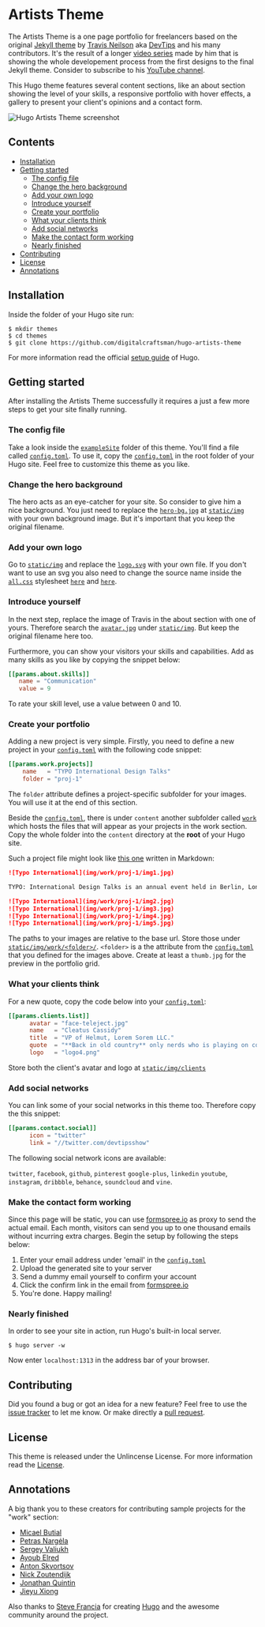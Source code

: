# Artists Theme

The Artists Theme is a one page portfolio for freelancers based on the original [Jekyll theme](//github.com/DevTips/Artists-Theme) by [Travis Neilson](//github.com/travisneilson) aka [DevTips](//www.youtube.com/user/DevTipsForDesigners) and his many contributors. It's the result of a longer [video series](//www.youtube.com/watch?v=T6jKLsxbFg4&list=PLqGj3iMvMa4KQZUkRjfwMmTq_f1fbxerI) made by him that is showing the whole developement process from the first designs to the final Jekyll theme. Consider to subscribe to his [YouTube channel](//www.youtube.com/user/DevTipsForDesigners).

This Hugo theme features several content sections, like an about section  showing the level of your skills, a responsive portfolio with hover effects, a gallery to present your client's opinions and a contact form.

![Hugo Artists Theme screenshot](https://raw.githubusercontent.com/digitalcraftsman/hugo-artists-theme/master/images/screenshot.png)


## Contents

- [Installation](#installation)
- [Getting started](#getting-started)
    - [The config file](#the-config-file) 
    - [Change the hero background](#change-the-hero-background)
    - [Add your own logo](#add-your-own-logo)
    - [Introduce yourself](#introduce-yourself)
    - [Create your portfolio](#create-your-portfolio)
    - [What your clients think](#what-your-clients-think)
    - [Add social networks](#add-social-networks)
    - [Make the contact form working](#make-the-contact-form-working)
    - [Nearly finished](#nearly-finished)
- [Contributing](#contributing)
- [License](#license)
- [Annotations](#annotations)


## Installation

Inside the folder of your Hugo site run:

    $ mkdir themes
    $ cd themes
    $ git clone https://github.com/digitalcraftsman/hugo-artists-theme

For more information read the official [setup guide](//gohugo.io/overview/installing/) of Hugo.


## Getting started

After installing the Artists Theme successfully it requires a just a few more steps to get your site finally running.


### The config file

Take a look inside the [`exampleSite`](//github.com/digitalcraftsman/hugo-artists-theme/tree/master/exampleSite) folder of this theme. You'll find a file called [`config.toml`](//github.com/digitalcraftsman/hugo-artists-theme/blob/master/exampleSite/config.toml). To use it, copy the [`config.toml`](//github.com/digitalcraftsman/hugo-artists-theme/blob/master/exampleSite/config.toml) in the root folder of your Hugo site. Feel free to customize this theme as you like.


### Change the hero background

The hero acts as an eye-catcher for your site. So consider to give him a nice background. You just need to replace the [`hero-bg.jpg`](//github.com/digitalcraftsman/hugo-artists-theme/blob/master/static/img/hero-bg.jpg) at [`static/img`](//github.com/digitalcraftsman/hugo-artists-theme/tree/master/static/img) with your own background image. But it's important that you keep the original filename.


### Add your own logo

Go to [`static/img`](//github.com/digitalcraftsman/hugo-artists-theme/tree/master/static/img) and replace the [`logo.svg`](//github.com/digitalcraftsman/hugo-artists-theme/blob/master/static/img/logo.svg) with your own file. If you don't want to use an svg you also need to change the source name  inside the [`all.css`](//github.com/digitalcraftsman/hugo-artists-theme/blob/master/static/css/all.css) stylesheet [`here`](//github.com/digitalcraftsman/hugo-artists-theme/blob/master/static/css/all.css#L614) and [`here`](//github.com/digitalcraftsman/hugo-artists-theme/blob/master/static/css/all.css#L662).


### Introduce yourself

In the next step, replace the image of Travis in the about section with one of yours. Therefore search the [`avatar.jpg`](//github.com/digitalcraftsman/hugo-artists-theme/blob/master/static/img/avatar.jpg) under [`static/img`](//github.com/digitalcraftsman/hugo-artists-theme/tree/master/static/img). But keep the original filename here too.

Furthermore, you can show your visitors your skills and capabilities. Add as many skills as you like by copying the snippet below:

```toml
[[params.about.skills]]
   name = "Communication"
   value = 9
```

To rate your skill level, use a value between 0 and 10.


### Create your portfolio

Adding a new project is very simple. Firstly, you need to define a new project in your [`config.toml`](//github.com/digitalcraftsman/hugo-artists-theme/blob/master/exampleSite/config.toml) with the following code snippet:

```toml
[[params.work.projects]]
    name   = "TYPO International Design Talks"
    folder = "proj-1"
```

The `folder` attribute defines a project-specific subfolder for your images. You will use it at the end of this section.

Beside the [`config.toml`](//github.com/digitalcraftsman/hugo-artists-theme/blob/master/exampleSite/config.toml), there is under `content` another subfolder called [`work`](//github.com/digitalcraftsman/hugo-artists-theme/tree/master/exampleSite/content/work) which hosts the files that will appear as your projects in the work section. Copy the whole folder into the `content` directory at the **root** of your Hugo site.

Such a project file might look like [this one](//raw.githubusercontent.com/digitalcraftsman/hugo-artists-theme/master/exampleSite/content/work/proj-1.md) written in Markdown:

```markdown
![Typo International](img/work/proj-1/img1.jpg)

TYPO: International Design Talks is an annual event held in Berlin, London, and San Francisco. This promotional project is developed to market the event for the designindustry. The use of patterns, sophisticated color scheme and typography are applied for the print and mobile application.

![Typo International](img/work/proj-1/img2.jpg)
![Typo International](img/work/proj-1/img3.jpg)
![Typo International](img/work/proj-1/img4.jpg)
![Typo International](img/work/proj-1/img5.jpg)
```

The paths to your images are relative to the base url. Store those under [`static/img/work/<folder>/`](//github.com/digitalcraftsman/hugo-artists-theme/tree/master/static/img/work). `<folder>` is a the attribute from the [`config.toml`](//github.com/digitalcraftsman/hugo-artists-theme/blob/master/exampleSite/config.toml) that you defined for the images above. Create at least a `thumb.jpg` for the preview in the portfolio grid.


### What your clients think

For a new quote, copy the code below into your [`config.toml`](//github.com/digitalcraftsman/hugo-artists-theme/blob/master/exampleSite/config.toml):

```toml
[[params.clients.list]]
      avatar = "face-teleject.jpg"
      name   = "Cleatus Cassidy"
      title  = "VP of Helmut, Lorem Sorem LLC."
      quote  = "**Back in old country** only nerds who is playing on computers. Now all bros is wanting to make codes and junk. I lost foot in war. You dont see girls asking me about homework."
      logo   = "logo4.png"
```

Store both the client's avatar and logo at [`static/img/clients`](//github.com/digitalcraftsman/hugo-artists-theme/tree/master/static/img/clients)


### Add social networks

You can link some of your social networks in this theme too. Therefore copy the this snippet:

```toml
[[params.contact.social]]
      icon = "twitter"
      link = "//twitter.com/devtipsshow"
```

The following social network icons are available: 

`twitter`, `facebook`, `github`, `pinterest` `google-plus`, `linkedin` 
`youtube`, `instagram`, `dribbble`, `behance`, `soundcloud` and `vine`.


### Make the contact form working

Since this page will be static, you can use [formspree.io](//formspree.io/) as proxy to send the actual email. Each month, visitors can send you up to one thousand emails without incurring extra charges. Begin the setup by following the steps below:

1. Enter your email address under 'email' in the [`config.toml`](//github.com/digitalcraftsman/hugo-artists-theme/blob/master/exampleSite/config.toml)
2. Upload the generated site to your server
3. Send a dummy email yourself to confirm your account
4. Click the confirm link in the email from [formspree.io](//formspree.io/)
5. You're done. Happy mailing!


### Nearly finished

In order to see your site in action, run Hugo's built-in local server. 

    $ hugo server -w

Now enter `localhost:1313` in the address bar of your browser.


## Contributing

Did you found a bug or got an idea for a new feature? Feel free to use the [issue tracker](//github.com/digitalcraftsman/hugo-artists-theme/issues) to let me know. Or make directly a [pull request](//github.com/digitalcraftsman/hugo-artists-theme/pulls).


## License

This theme is released under the Unlincense License. For more information read the [License](//github.com/digitalcraftsman/hugo-artists-theme/blob/master/LICENSE).


## Annotations

A big thank you to these creators for contributing sample projects for the "work" section:

- [Micael Butial](//www.behance.net/gallery/14751131/-TYPO-International-Design-Talks)
- [Petras Nargėla](//www.behance.net/gallery/16750837/Free-80-Crispy-Icons-in-PSD-AI-SVG-Webfont)
- [Sergey Valiukh](//www.behance.net/gallery/13745729/Timeline-Page)
- [Ayoub Elred](//www.behance.net/gallery/15812143/Flat-Mobile-UIUX-Concept-download)
- [Anton Skvortsov](//www.behance.net/gallery/16483395/City-IN-website-concept)
- [Nick Zoutendijk](//www.behance.net/gallery/13870569/Stripes-Co-Free-icon-Set)
- [Jonathan Quintin](//www.behance.net/gallery/12748107/Weather-Dashboard-Global-Outlook-UIUX)
- [Jieyu Xiong](//www.behance.net/gallery/15063575/Fresh-It-Up-App-Design)

Also thanks to [Steve Francia](//github.com/spf13) for creating [Hugo](//gohugo.io) and the awesome community around the project.
